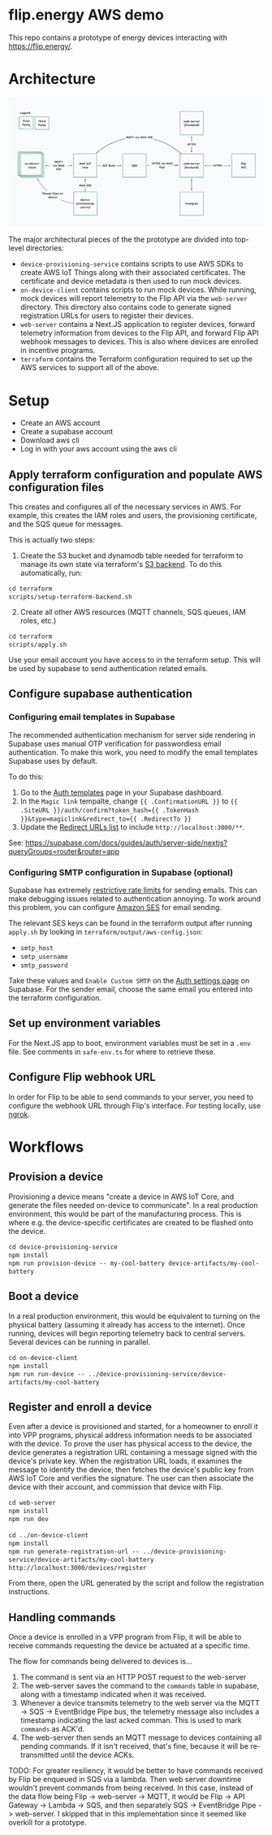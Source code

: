 # flip.energy AWS demo

This repo contains a prototype of energy devices interacting with https://flip.energy/.

# Architecture

![Architecture](architecture.png)

The major architectural pieces of the the prototype are divided into top-level directories:

- `device-provisioning-service` contains scripts to use AWS SDKs to create AWS IoT Things along with their associated certificates. The certificate and device metadata is then used to run mock devices.
- `on-device-client` contains scripts to run mock devices. While running, mock devices will report telemetry to the Flip API via the `web-server` directory. This directory also contains code to generate signed registration URLs for users to register their devices.
- `web-server` contains a Next.JS application to register devices, forward telemetry information from devices to the Flip API, and forward Flip API webhook messages to devices. This is also where devices are enrolled in incentive programs.
- `terraform` contains the Terraform configuration required to set up the AWS services to support all of the above.

# Setup

- Create an AWS account
- Create a supabase account
- Download aws cli
- Log in with your aws account using the aws cli

## Apply terraform configuration and populate AWS configuration files

This creates and configures all of the necessary services in AWS. For example,
this creates the IAM roles and users, the provisioning certificate, and the SQS
queue for messages.

This is actually two steps:

1. Create the S3 bucket and dynamodb table needed for terraform to manage its own state via terraform's [S3 backend](https://developer.hashicorp.com/terraform/language/settings/backends/s3). To do this automatically, run:

```
cd terraform
scripts/setup-terraform-backend.sh
```

2. Create all other AWS resources (MQTT channels, SQS queues, IAM roles, etc.)

```
cd terraform
scripts/apply.sh
```

Use your email account you have access to in the terraform setup. This will be
used by supabase to send authentication related emails.

## Configure supabase authentication

### Configuring email templates in Supabase

The recommended authentication mechanism for server side rendering in Supabase uses
manual OTP verification for passwordless email authentication. To make this work, you
need to modify the email templates Supabase uses by default.

To do this:

1. Go to the [Auth templates](https://supabase.com/dashboard/project/_/auth/templates) page in your Supabase dashboard.
2. In the `Magic link` tempalte, change `{{ .ConfirmationURL }}` to `{{ .SiteURL }}/auth/confirm?token_hash={{ .TokenHash }}&type=magiclink&redirect_to={{ .RedirectTo }}`
3. Update the [Redirect URLs list](https://supabase.com/dashboard/project/_/auth/url-configuration) to include `http://localhost:3000/**`.

See: https://supabase.com/docs/guides/auth/server-side/nextjs?queryGroups=router&router=app

### Configuring SMTP configuration in Supabase (optional)

Supabase has extremely [restrictive rate
limits](https://supabase.com/docs/guides/auth/auth-smtp) for sending emails.
This can make debugging issues related to authentication annoying. To work
around this problem, you can configure [Amazon SES](https://aws.amazon.com/ses/)
for email sending.

The relevant SES keys can be found in the terraform output after running
`apply.sh` by looking in `terraform/output/aws-config.json`:

- `smtp_host`
- `smtp_username`
- `smtp_password`

Take these values and `Enable Custom SMTP` on the [Auth settings
page](https://supabase.com/dashboard/project/_/settings/auth) on Supabase. For
the sender email, choose the same email you entered into the terraform
configuration.

## Set up environment variables

For the Next.JS app to boot, environment variables must be set in a `.env` file.
See comments in `safe-env.ts` for where to retrieve these.

## Configure Flip webhook URL

In order for Flip to be able to send commands to your server, you need to
configure the webhook URL through Flip's interface. For testing locally,
use [ngrok](https://ngrok.com/).

# Workflows

## Provision a device

Provisioning a device means "create a device in AWS IoT Core, and generate the
files needed on-device to communicate". In a real production environment, this
would be part of the manufacturing process. This is where e.g. the
device-specific certificates are created to be flashed onto the device.

    cd device-provisioning-service
    npm install
    npm run provision-device -- my-cool-battery device-artifacts/my-cool-battery

## Boot a device

In a real production environment, this would be equivalent to turning on the
physical battery (assuming it already has access to the internet). Once running,
devices will begin reporting telemetry back to central servers. Several devices
can be running in parallel.

    cd on-device-client
    npm install
    npm run run-device -- ../device-provisioning-service/device-artifacts/my-cool-battery

## Register and enroll a device

Even after a device is provisioned and started, for a homeowner to enroll it
into VPP programs, physical address information needs to be associated with the
device. To prove the user has physical access to the device, the device
generates a registration URL containing a message signed with the device's
private key. When the registration URL loads, it examines the message to
identify the device, then fetches the device's public key from AWS IoT Core and
verifies the signature. The user can then associate the device with their
account, and commission that device with Flip.

    cd web-server
    npm install
    npm run dev

    cd ../on-device-client
    npm install
    npm run generate-registration-url -- ../device-provisioning-service/device-artifacts/my-cool-battery http://localhost:3000/devices/register

From there, open the URL generated by the script and follow the registration
instructions.

## Handling commands

Once a device is enrolled in a VPP program from Flip, it will be able to receive
commands requesting the device be actuated at a specific time.

The flow for commands being delivered to devices is...

1. The command is sent via an HTTP POST request to the web-server
2. The web-server saves the command to the `commands` table in supabase, along
   with a timestamp indicated when it was received.
3. Whenever a device transmits telemetry to the web server via the MQTT -> SQS
   -> EventBridge Pipe bus, the telemetry message also includes a timestamp
   indicating the last acked comman. This is used to mark `commands` as ACK'd.
4. The web-server then sends an MQTT message to devices containing all pending
   commands. If it isn't received, that's fine, because it will be re-transmitted
   until the device ACKs.

TODO: For greater resiliency, it would be better to have commands received by
Flip be enqueued in SQS via a lambda. Then web server downtime wouldn't prevent
commands from being received. In this case, instead of the data flow being Flip
-> web-server -> MQTT, it would be Flip -> API Gateway -> Lambda -> SQS, and
then separately SQS -> EventBridge Pipe -> web-server. I skipped that in this
implementation since it seemed like overkill for a prototype.
